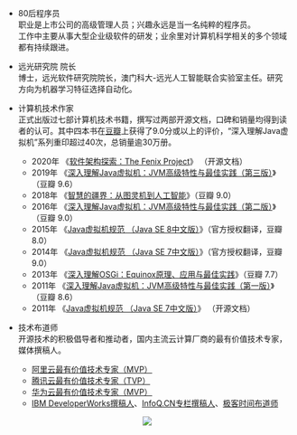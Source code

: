 - 80后程序员<br/>
  职业是上市公司的高级管理人员；兴趣永远是当一名纯粹的程序员。<br/>工作中主要从事大型企业级软件的研发；业余里对计算机科学相关的多个领域都有持续跟进。
  
- 远光研究院 院长<br/>
  博士，远光软件研究院院长，澳门科大-远光人工智能联合实验室主任。研究方向为机器学习特征选择自动化。
- 计算机技术作家<br/>正式出版过七部计算机技术书籍，撰写过两部开源文档，口碑和销量均得到读者的认可。其中四本书在[豆瓣](https://www.douban.com/)上获得了9.0分或以上的评价，“深入理解Java虚拟机”系列重印超过40次，总销量逾30万册。
  - 2020年 《[软件架构探索：The Fenix Project](https://icyfenix.cn/)》 （开源文档）
  - 2019年 《[深入理解Java虚拟机：JVM高级特性与最佳实践（第三版）](https://book.douban.com/subject/34907497/)》（豆瓣 9.6）
  - 2018年 《[智慧的疆界：从图灵机到人工智能](https://book.douban.com/subject/30379536/)》（豆瓣 9.0）
  - 2016年 《[深入理解Java虚拟机：JVM高级特性与最佳实践（第二版）](https://book.douban.com/subject/24722612/)》（豆瓣 9.0）
  - 2015年 《[Java虚拟机规范 （Java SE 8中文版）](https://book.douban.com/subject/26418340/)》（官方授权翻译，豆瓣 8.0）
  - 2014年 《[Java虚拟机规范 （Java SE 7中文版）](https://book.douban.com/subject/25792515/)》（官方授权翻译，豆瓣 9.0）
  - 2013年 《[深入理解OSGi：Equinox原理、应用与最佳实践](https://book.douban.com/subject/21324330/)》（豆瓣 7.7）
  - 2011年 《[深入理解Java虚拟机：JVM高级特性与最佳实践（第一版）](https://book.douban.com/subject/6522893/)》（豆瓣 8.6）
  - 2011年 《[Java虚拟机规范 （Java SE 7中文版）](https://www.iteye.com/topic/1117824)》 （开源文档）
- 技术布道师<br/>
  开源技术的积极倡导者和推动者，国内主流云计算厂商的最有价值技术专家，媒体撰稿人。
  - [阿里云最有价值技术专家（MVP）](https://mvp.aliyun.com/mvp/detail/487)
  - [腾讯云最有价值技术专家（TVP）](https://cloud.tencent.com/tvp/132)
  - [华为云最有价值技术专家（MVP）](https://developer.huaweicloud.com/mvp)
  - [IBM DeveloperWorks撰稿人]()、[InfoQ.CN专栏撰稿人](https://www.infoq.cn/profile/1278833/publish)、[极客时间布道师](https://time.geekbang.org/)

<p align="center">
  <a href="http://icyfenix.cn">
    <img src="https://github-readme-stats.vercel.app/api?username=fenixsoft&show_icons=true&hide=contribs,prs" />
  </a>
</p>
